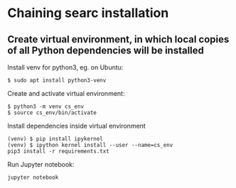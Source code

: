 # Chaining searc installation
## Create virtual environment, in which local copies of all Python dependencies will be installed
Install venv for python3, eg. on Ubuntu:
```
$ sudo apt install python3-venv
```

Create and activate virtual environment:
```
$ python3 -m venv cs_env
$ source cs_env/bin/activate
```

Install dependencies inside virtual environment
```
(venv) $ pip install ipykernel
(venv) $ ipython kernel install --user --name=cs_env
pip3 install -r requirements.txt
```

Run Jupyter notebook:
```
jupyter notebook
```

